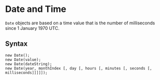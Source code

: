 # Date and Time

`Date` objects are based on a time value that is the number of milliseconds since 1 January 1970 UTC.

## Syntax 
```
new Date();
new Date(value);
new Date(dateString);
new Date(year, monthIndex [, day [, hours [, minutes [, seconds [, milliseconds]]]]]);
```
